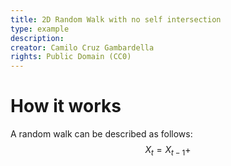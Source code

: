 ```yaml
---
title: 2D Random Walk with no self intersection
type: example
description:
creator: Camilo Cruz Gambardella
rights: Public Domain (CC0)
---
```


# How it works
A random walk can be described as follows:
$$
X_t = X_{t-1} + 
$$